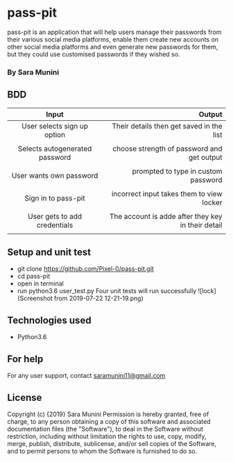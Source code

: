 # pass-pit
pass-pit is an application that will help users manage their passwords from their various social media platforms, enable them create new accounts on other social media platforms and even generate new passwords for them, but they could use customised passwords if they wished so.

### By Sara Munini

## BDD

| Input                                       | Output  				                            |
|:------------------------------------------: | --------------------------------------------------: |		                   
| User selects sign up option                 | Their details then get saved in the list            |
| 			                                  | 			                                        | 						 		     
| Selects autogenerated password	          | choose strength of password and get output          |
| 			                                  | 			              				   		    | 
| User wants own password                     | prompted to type in custom password                 |
| 			                                  | 			                                        | 						 		 
| Sign in to pass-pit                         | incorrect input takes them to view locker           | 
| 			                                  | 			                                        | 						 		 
| User gets to add credentials                | The account is adde after they key in their detail  |
| 			                                  | 			                                        | 		

## Setup and unit test
- git clone https://github.com/Pixel-0/pass-pit.git
- cd pass-pit
- open in terminal
- run python3.6 user_test.py
Four unit tests will run successfully 
![lock](Screenshot from 2019-07-22 12-21-19.png)

## Technologies used
- Python3.6

## For help
For any user support, contact saramunini11@gmail.com

## License
Copyright (c) {2019} Sara Munini Permission is hereby granted, free of charge, to any person obtaining a copy of this software and associated documentation files (the "Software"), to deal in the Software without restriction, including without limitation the rights to use, copy, modify, merge, publish, distribute, sublicense, and/or sell copies of the Software, and to permit persons to whom the Software is furnished to do so.